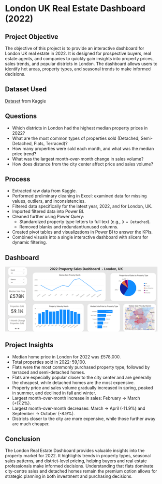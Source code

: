 # London UK Real Estate Dashboard (2022)

## Project Objective
The objective of this project is to provide an interactive dashboard for London UK real estate in 2022. It is designed for prospective buyers, real estate agents, and companies to quickly gain insights into property prices, sales trends, and popular districts in London. The dashboard allows users to identify hot areas, property types, and seasonal trends to make informed decisions.

## Dataset Used
[Dataset](https://www.kaggle.com/datasets/hm-land-registry/uk-housing-prices-paid) from Kaggle 

## Questions
- Which districts in London had the highest median property prices in 2022?  
- What are the most common types of properties sold (Detached, Semi-Detached, Flats, Terraced)?  
- How many properties were sold each month, and what was the median price trend?  
- What was the largest month-over-month change in sales volume?  
- How does distance from the city center affect price and sales volume?  

## Process
- Extracted raw data from Kaggle.  
- Performed preliminary cleaning in Excel: examined data for missing values, outliers, and inconsistencies.  
- Filtered data specifically for the latest year, 2022, and for London, UK.  
- Imported filtered data into Power BI.  
- Cleaned further using Power Query:  
  - Standardized property type letters to full text (e.g., `D = Detached`).  
  - Removed blanks and redundant/unused columns.  
- Created pivot tables and visualizations in Power BI to answer the KPIs.  
- Combined visuals into a single interactive dashboard with slicers for dynamic filtering.  

## Dashboard
![London Housing Dashboard](https://github.com/youneselkaisi/London-Real-Estate-Dashboard/blob/main/London%20Housing%20Dashboard%20Image.png)

## Project Insights
- Median home price in London for 2022 was £578,000.  
- Total properties sold in 2022: 59,100.  
- Flats were the most commonly purchased property type, followed by terraced and semi-detached homes.  
- Flats are especially popular closer to the city center and are generally the cheapest, while detached homes are the most expensive.  
- Property price and sales volume gradually increased in spring, peaked in summer, and declined in fall and winter.  
- Largest month-over-month increase in sales: February → March (+17.2%).  
- Largest month-over-month decreases: March → April (-11.9%) and September → October (-8.9%).  
- Districts closer to the city are more expensive, while those further away are much cheaper.  

## Conclusion
The London Real Estate Dashboard provides valuable insights into the property market for 2022. It highlights trends in property types, seasonal sales patterns, and district-level pricing, helping buyers and real estate professionals make informed decisions. Understanding that flats dominate city-centre sales and detached homes remain the premium option allows for strategic planning in both investment and purchasing decisions.



